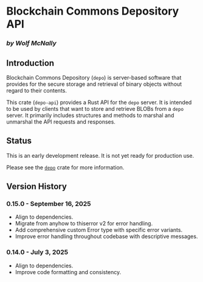 # Blockchain Commons Depository API

<!--Guidelines: https://github.com/BlockchainCommons/secure-template/wiki -->

### _by Wolf McNally_

## Introduction

Blockchain Commons Depository (`depo`) is server-based software that provides
for the secure storage and retrieval of binary objects without regard to their
contents.

This crate (`depo-api`) provides a Rust API for the `depo` server. It is
intended to be used by clients that want to store and retrieve BLOBs from a
`depo` server. It primarily includes structures and methods to marshal and
unmarshal the API requests and responses.

## Status

This is an early development release. It is not yet ready for production use.

Please see the [`depo`](https://crates.io/crates/depo) crate for more
information.

## Version History

### 0.15.0 - September 16, 2025
- Align to dependencies.
- Migrate from anyhow to thiserror v2 for error handling.
- Add comprehensive custom Error type with specific error variants.
- Improve error handling throughout codebase with descriptive messages.

### 0.14.0 - July 3, 2025
- Align to dependencies.
- Improve code formatting and consistency.
